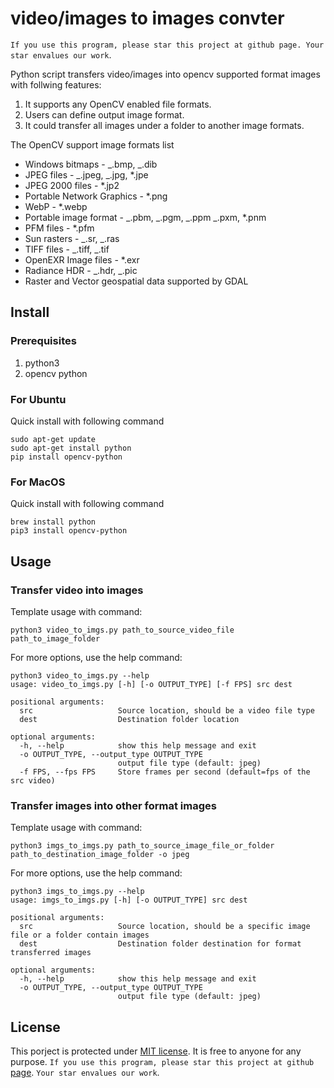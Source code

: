 # video/images to images convter

`If you use this program, please star this project at github page. Your star envalues our work`.

Python script transfers video/images into opencv supported format images with follwing features:

1. It supports any OpenCV enabled file formats.
2. Users can define output image format.
3. It could transfer all images under a folder to another image formats.

The OpenCV support image formats list

- Windows bitmaps - _.bmp, _.dib
- JPEG files - _.jpeg, _.jpg, \*.jpe
- JPEG 2000 files - \*.jp2
- Portable Network Graphics - \*.png
- WebP - \*.webp
- Portable image format - _.pbm, _.pgm, _.ppm _.pxm, \*.pnm
- PFM files - \*.pfm
- Sun rasters - _.sr, _.ras
- TIFF files - _.tiff, _.tif
- OpenEXR Image files - \*.exr
- Radiance HDR - _.hdr, _.pic
- Raster and Vector geospatial data supported by GDAL

## Install

### Prerequisites

1. python3
2. opencv python

### For Ubuntu

Quick install with following command

```
sudo apt-get update
sudo apt-get install python
pip install opencv-python
```

### For MacOS

Quick install with following command

```
brew install python
pip3 install opencv-python
```

## Usage

### Transfer video into images

Template usage with command:

```
python3 video_to_imgs.py path_to_source_video_file path_to_image_folder
```

For more options, use the help command:

```
python3 video_to_imgs.py --help
usage: video_to_imgs.py [-h] [-o OUTPUT_TYPE] [-f FPS] src dest

positional arguments:
  src                   Source location, should be a video file type
  dest                  Destination folder location

optional arguments:
  -h, --help            show this help message and exit
  -o OUTPUT_TYPE, --output_type OUTPUT_TYPE
                        output file type (default: jpeg)
  -f FPS, --fps FPS     Store frames per second (default=fps of the src video)
```

### Transfer images into other format images

Template usage with command:

```
python3 imgs_to_imgs.py path_to_source_image_file_or_folder path_to_destination_image_folder -o jpeg
```

For more options, use the help command:

```
python3 imgs_to_imgs.py --help
usage: imgs_to_imgs.py [-h] [-o OUTPUT_TYPE] src dest

positional arguments:
  src                   Source location, should be a specific image file or a folder contain images
  dest                  Destination folder destination for format transferred images

optional arguments:
  -h, --help            show this help message and exit
  -o OUTPUT_TYPE, --output_type OUTPUT_TYPE
                        output file type (default: jpeg)
```

## License

This porject is protected under [MIT license](./LICENSE). It is free to anyone for any purpose. `If you use this program, please star this project at github` [page](https://github.com/taohu1994/video_to_images_Python). `Your star envalues our work`.
